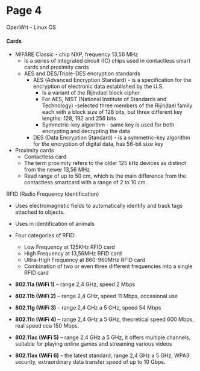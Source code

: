 # Page 4

OpenWrt - Linux OS

#### Cards

* MIFARE Classic - chip NXP, frequency 13,56 MHz
  * Is a series of integrated circuit (IC) chips used in contactless smart cards and proximity cards
  * AES and DES/Triple-DES encryption standards
    * AES (Advanced Encryption Standard) - is a specification for the encryption of electronic data established by the U.S.
      * Is a variant of the Rijindael block cipher
      * For AES, NIST (National Institute of Standards and Technology) -selected three members of the Rijindael family each with a block size of 128 bits, but three different key lengths: 128, 192 and 256 bits
      * Symmetric-key algorithm - same key is used for both encrypting and decrypting the data
    * DES (Data Encryption Standard) - is a symmetric-key algorithm for the encryption of digital data, has 56-bit size key
* Proximity cards
  * Contactless card
  * The term proximity refers to the older 125 kHz devices as distinct from the newer 13,56 MHz
  * Read range of up to 50 cm, which is the main difference from the contactless smartcard with a range of 2 to 10 cm.



RFID (Radio Frequency Identification)

* Uses electromagnetic fields to automatically identify and track tags attached to objects.
* Uses in identification of animals
*   Four categories of RFID:

    * Low Frequency at 125KHz RFID card
    * High Frequency at 13,56MHz RFID card
    * Ultra-High Frequency at 860-960MHz RFID card
    * Combination of two or even three different frequencies into a single RFID card


* **802.11a (WiFi 1)** – range 2,4 GHz, speed 2 Mbps
* **802.11b (WiFi 2)** – range 2,4 GHz, speed 11 Mbps, occasional use
* **802.11g (WiFi 3)** – range 2,4 GHz a 5 GHz, speed 54 Mbps
* **802.11n (WiFi 4)** – range 2,4 GHz a 5 GHz, theoretical speed 600 Mbps, real speed cca 150 Mbps.
* **802.11ac (WiFi 5)** – range 2,4 GHz a 5 GHz, it offers multiple channels, suitable for playing online games and streaming various videos
* **802.11ax (WiFi 6)** – the latest standard, range 2,4 GHz a 5 GHz, WPA3 security, extraordinary data transfer speed of up to 10 Gbps.













